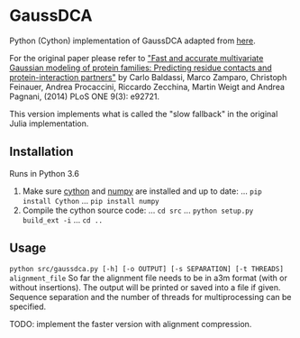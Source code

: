 # GaussDCA
Python (Cython) implementation of GaussDCA adapted from [here](https://github.com/carlobaldassi/GaussDCA.jl).

For the original paper please refer to ["Fast and accurate multivariate Gaussian modeling of protein families: Predicting residue contacts and protein-interaction partners"](doi:10.1371/journal.pone.0092721) by Carlo Baldassi, Marco Zamparo, Christoph Feinauer, Andrea Procaccini, Riccardo Zecchina, Martin Weigt and Andrea Pagnani, (2014) PLoS ONE 9(3): e92721. 

This version implements what is called the "slow fallback" in the original Julia implementation. 

## Installation
Runs in Python 3.6
1. Make sure [cython](http://docs.cython.org/en/latest/src/quickstart/install.html) and [numpy]() are installed and up to date:
... `pip install Cython`
... `pip install numpy`
2. Compile the cython source code:
... `cd src`
... `python setup.py build_ext -i`
... `cd ..`

## Usage
```python src/gaussdca.py [-h] [-o OUTPUT] [-s SEPARATION] [-t THREADS] alignment_file```
So far the alignment file needs to be in a3m format (with or without insertions). The output will be printed or saved into a file if given. Sequence separation and the number of threads for multiprocessing can be specified.

TODO: implement the faster version with alignment compression.
